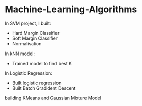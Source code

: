 # Machine-Learning-Algorithms

In SVM project, I built: 
- Hard Margin Classifier
- Soft Margin Classifier
- Normalisation 

In kNN model:
- Trained model to find best K 

In Logistic Regression: 
- Built logistic regression
- Built Batch Gradident Descent

building KMeans and Gaussian Mixture Model
